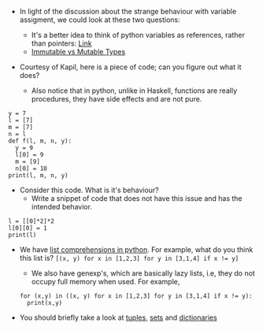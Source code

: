 * In light of the discussion about the strange behaviour with variable assigment, we could look at these two questions:
  * It's a better idea to think of python variables as references, rather than pointers: [Link](https://stackoverflow.com/questions/13530998/python-variables-are-pointers)
  * [Immutable vs Mutable Types](https://stackoverflow.com/a/8059504/1955231)

* Courtesy of Kapil, here is a piece of code; can you figure out what it does?
  * Also notice that in python, unlike in Haskell, functions are really procedures, they have side effects and are not pure.

```
y = 7
l = [7]
m = [7]
n = l
def f(l, m, n, y):
  y = 9
  l[0] = 9
  m = [9]
  n[0] = 10
print(l, m, n, y)
```

* Consider this code. What is it's behaviour?
  * Write a snippet of code that does not have this issue and has the intended behavior.

```
l = [[0]*2]*2
l[0][0] = 1
print(l)
```

* We have [list comprehensions in python](https://docs.python.org/3.6/tutorial/datastructures.html#list-comprehensions). For example, what do you think this list is? `[(x, y) for x in [1,2,3] for y in [3,1,4] if x != y]`
  * We also have genexp's, which are basically lazy lists, i.e, they do not occupy full memory when used. For example,
  ```
  for (x,y) in ((x, y) for x in [1,2,3] for y in [3,1,4] if x != y):
    print(x,y)
  ```

* You should briefly take a look at [tuples](https://docs.python.org/3.6/tutorial/datastructures.html#tuples-and-sequences), [sets](https://docs.python.org/3.6/tutorial/datastructures.html#sets) and [dictionaries](https://docs.python.org/3.6/tutorial/datastructures.html#dictionaries)
